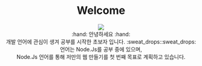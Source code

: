 # <div align="center"> Welcome  </div>
<div align="center"> <img src="https://capsule-render.vercel.app/api?type=Waving&color=0:EEFF00,100:a82da8&height=300&section=header&text=Welcome&fontSize=90" /> </div>
<div align="center"> :hand: 안녕하세요 :hand: </div>
<div align="center"> 개발 언어에 관심이 생겨 공부를 시작한 초보자 입니다. :sweat_drops::sweat_drops:</div>
<div align="center"> 언어는 Node.Js를 공부 중에 있으며, </div>
<div align="center"> Node.Js 언어를 통해 저만의 웹 만들기를 첫 번째 목표로 계획하고 있습니다. </div>
